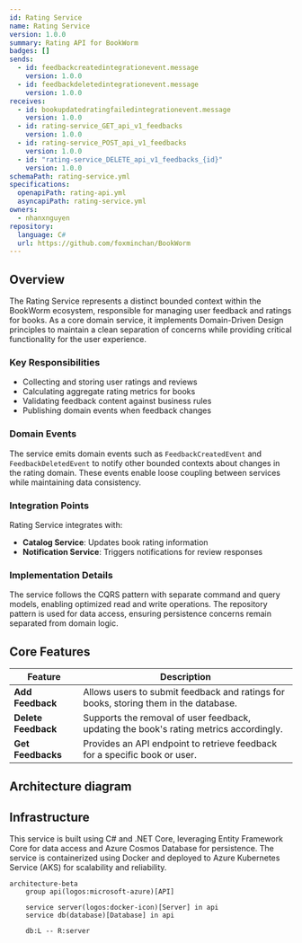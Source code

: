 ```yaml
---
id: Rating Service
name: Rating Service
version: 1.0.0
summary: Rating API for BookWorm
badges: []
sends:
  - id: feedbackcreatedintegrationevent.message
    version: 1.0.0
  - id: feedbackdeletedintegrationevent.message
    version: 1.0.0
receives:
  - id: bookupdatedratingfailedintegrationevent.message
    version: 1.0.0
  - id: rating-service_GET_api_v1_feedbacks
    version: 1.0.0
  - id: rating-service_POST_api_v1_feedbacks
    version: 1.0.0
  - id: "rating-service_DELETE_api_v1_feedbacks_{id}"
    version: 1.0.0
schemaPath: rating-service.yml
specifications:
  openapiPath: rating-api.yml
  asyncapiPath: rating-service.yml
owners:
  - nhanxnguyen
repository:
  language: C#
  url: https://github.com/foxminchan/BookWorm
---
```


<Tiles >
    <Tile icon="DocumentIcon" href={`/docs/services/${frontmatter.id}/${frontmatter.version}/changelog`}  title="View the changelog" description="Want to know the history of this service? View the change logs" />
    <Tile icon="UserGroupIcon" href="/docs/users/nhanxnguyen" title="Contact the author" description="Any questions? Feel free to contact the owners" />
    <Tile icon="BoltIcon" href={`/visualiser/services/${frontmatter.id}/${frontmatter.version}`} title={`Sends ${frontmatter.sends.length} messages`} description="This service sends messages to downstream consumers" />
    <Tile icon="BoltIcon"  href={`/visualiser/services/${frontmatter.id}/${frontmatter.version}`} title={`Receives ${frontmatter.receives.length} messages`} description="This service receives messages from other services" />
</Tiles>

## Overview

The Rating Service represents a distinct bounded context within the BookWorm ecosystem, responsible for managing user feedback and ratings for books. As a core domain service, it implements Domain-Driven Design principles to maintain a clean separation of concerns while providing critical functionality for the user experience.

### Key Responsibilities

- Collecting and storing user ratings and reviews
- Calculating aggregate rating metrics for books
- Validating feedback content against business rules
- Publishing domain events when feedback changes

### Domain Events

The service emits domain events such as `FeedbackCreatedEvent` and `FeedbackDeletedEvent` to notify other bounded contexts about changes in the rating domain. These events enable loose coupling between services while maintaining data consistency.

### Integration Points

Rating Service integrates with:

- **Catalog Service**: Updates book rating information
- **Notification Service**: Triggers notifications for review responses

### Implementation Details

The service follows the CQRS pattern with separate command and query models, enabling optimized read and write operations. The repository pattern is used for data access, ensuring persistence concerns remain separated from domain logic.

## Core Features

| Feature             | Description                                                                            |
| ------------------- | -------------------------------------------------------------------------------------- |
| **Add Feedback**    | Allows users to submit feedback and ratings for books, storing them in the database.   |
| **Delete Feedback** | Supports the removal of user feedback, updating the book's rating metrics accordingly. |
| **Get Feedbacks**   | Provides an API endpoint to retrieve feedback for a specific book or user.             |

## Architecture diagram

<NodeGraph />

## Infrastructure

This service is built using C# and .NET Core, leveraging Entity Framework Core for data access and Azure Cosmos Database for persistence. The service is containerized using Docker and deployed to Azure Kubernetes Service (AKS) for scalability and reliability.

```mermaid
architecture-beta
    group api(logos:microsoft-azure)[API]

    service server(logos:docker-icon)[Server] in api
    service db(database)[Database] in api

    db:L -- R:server
```
